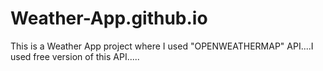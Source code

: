 # Weather-App.github.io
This is a Weather App project where I used "OPENWEATHERMAP" API....I used free version of this API..... 
